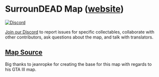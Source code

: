# SurrounDEAD Map ([website](https://d21rs.github.io/Surroundead-map/))
[![Discord](https://img.shields.io/discord/631510938016677889?label=discord)](https://discord.gg/HkU6ugT)


[Join our Discord](https://discord.gg/HkU6ugT) to report issues for specific collectables, collaborate with other contributors, ask questions about the map, and talk with translators.

## [Map Source](https://github.com/jeanropke/RDOMap)
Big thanks to jeanropke for creating the base for this map with regards to his GTA III map.

